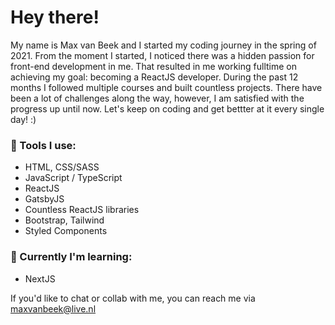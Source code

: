 # Hey there!

My name is Max van Beek and I started my coding journey in the spring of 2021. From the moment I started, I noticed there was a hidden passion for front-end development in me. That resulted in me working fulltime on achieving my goal: becoming a ReactJS developer. During the past 12 months I followed multiple courses and built countless projects. There have been a lot of challenges along the way, however, I am satisfied with the progress up until now. Let's keep on coding and get bettter at it every single day! :)


### :hammer: Tools I use:
- HTML, CSS/SASS
- JavaScript / TypeScript
- ReactJS
- GatsbyJS
- Countless ReactJS libraries
- Bootstrap, Tailwind
- Styled Components


###  :seedling: Currently I'm learning:
- NextJS

If you'd like to chat or collab with me, you can reach me via maxvanbeek@live.nl

